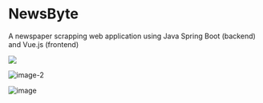 # NewsByte
A newspaper scrapping web application using Java Spring Boot (backend) and Vue.js (frontend)

<style>
img {
  display: block; 
  margin-left: auto; 
  margin-right: auto;
}
</style>
<div>
  <img src="https://github.com/user-attachments/assets/c7834461-37d9-4ea9-a52e-bffa5a81d076" style="display: block; margin-left: auto; margin-right: auto;" />
</div>

![image-2](https://github.com/user-attachments/assets/749324ea-7c99-46ff-88de-72f051fbbf15)

![image](https://github.com/user-attachments/assets/fb4aabb3-c0cb-40c1-832a-dc98cbed7056)
